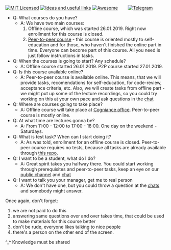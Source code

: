 [![MIT Licensed][icon-mit]][license]
[![Ideas and useful links][icon-ideas]][ideas]
[![Awesome][icon-awesome]][awesome]
&nbsp;&nbsp;&nbsp;&nbsp;&nbsp;&nbsp;
[![Telegram][icon-chat]][chat]

- Q: What courses do you have?
  + A: We have two main courses:
    1. Offline course, which was started 26.01.2019. Right now enrollment for this course is closed.
    2. [Peer-to-peer course](https://github.com/kottans/frontend/issues/227) - this course is oriented mostly to self-education and for those, who haven't finished the online part in time. Everyone can become part of this course. All you need is just follow instructions in tasks.
- Q: When the courses is going to start? Any schedule?
  + A: Offline course started 26.01.2019. P2P course started 27.01.2019.
- Q: Is this course available online?
  + A: Peer-to-peer course is available online. This means, that we will provide tasks, recomendations for self-education, for code-review, acceptance criteria, etc. Also, we will create tasks from offline part - we might put up some of the lecture recordings, so you could try working on this at your own pace and ask questions in the [chat]
- Q: Where are courses going to take place?
  + A: Offline course will take place at [Cogniance office](https://goo.gl/maps/cVxLSCpWPUB2). Peer-to-peer course is mostly online.
- Q: At what time are lectures gonna be?
  + A: From 11:00 - 12:00 to 17:00 - 18:00. One day on the weekend - Saturdays.
- Q: What is test task? When can I start doing it?
  + A: As was told, enrollment for an offline course is closed. Peer-to-peer course requires no tests, because all tasks are already available through [this repo](https://github.com/kottans/frontend#ready).
- Q: I want to be a student, what do I do?
  + A: Great spirit takes you halfway there. You could start working through prerequisites and peer-to-peer tasks, keep an eye on our [public channel](https://twitter.com/kottans_org) and [chat]
- Q: I want to talk you your manager, get me to real person
  + A: We don't have one, but you could throw a question at the [chats](https://github.com/kottans/frontend#chats) and somebody might answer.

Once again, don't forget:
1) we are not paid to do this
2) answering same questions over and over takes time, that could be used to make materials for this course better
3) don't be rude, everyone likes talking to nice people
4) there's a person on the other end of the screen.

^_^ Knowledge must be shared
  
[icon-chat]: https://img.shields.io/badge/chat-on%20telegram-blue.svg
[icon-mit]: https://img.shields.io/badge/license-MIT-blue.svg
[icon-ideas]: https://img.shields.io/badge/google--doc-ideas-ff69b4.svg
[icon-awesome]: https://cdn.rawgit.com/sindresorhus/awesome/d7305f38d29fed78fa85652e3a63e154dd8e8829/media/badge.svg

[license]: https://github.com/Kottans/web/blob/master/LICENSE.md
[awesome]: https://github.com/sindresorhus/awesome#front-end-development
[ideas]: https://docs.google.com/spreadsheets/d/1bZJhYjK3VHOS2HmQb2Fs4aHfEBt8mp1F09j9nEEDaqE/edit#gid=818017811
[chat]: https://t.me/joinchat/CX8EF1JmLm9IM6J6oy2U7Q
